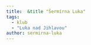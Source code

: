 ```yaml
---
title:  &title "Šermírna Luka"
tags:
  - klub
  - "Luka nad Jihlavou"
author: sermirna-luka
---
```

